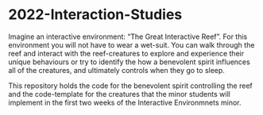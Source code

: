 # 2022-Interaction-Studies

Imagine an interactive environment: “The Great Interactive Reef”. For this environment you will not have to wear a wet-suit. You can walk through the reef and interact with the reef-creatures to explore and experience their unique behaviours or try to identify the how a benevolent spirit influences all of the creatures, and ultimately controls when they go to sleep.

This repository holds the code for the benevolent spirit controlling the reef and the code-template for the creatures that the minor students will implement in the first two weeks of the Interactive Environmnets minor.
